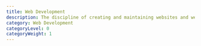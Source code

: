 ```yaml
---
title: Web Development
description: The discipline of creating and maintaining websites and web based apps.
category: Web Development
categoryLevel: 0
categoryWeight: 1
---
```

